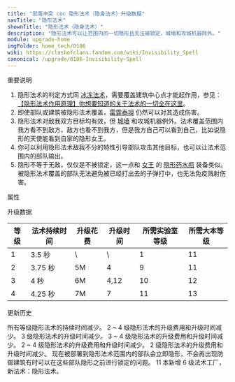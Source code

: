 ```yaml
---
title: "部落冲突 coc 隐形法术（隐身法术）升级数据"
navTitle: "隐形法术"
shownTitle: "隐形法术（隐身法术）"
description: "隐形法术可以让范围内的一切隐形且无法被锁定，城墙和攻城机器除外。"
module: upgrade-home
imgFolder: home_tech/0106
wiki: https://clashofclans.fandom.com/wiki/Invisibility_Spell
canonical: /upgrade/0106-Invisibility-Spell
---
```


<UnitInfo :folder="$frontmatter.imgFolder" imgSrc="Invisibility_Spell.png" :imgAlt="$frontmatter.navTitle"
    :description="$frontmatter.description"
    :isSmallImg="true" />

<SmallTitle>重要说明</SmallTitle>

1. 隐形法术的判定方式同 [冰冻法术](/upgrade/0104-Freeze-Spell)，需要覆盖建筑中心点才能起作用，参见：[【隐形法术作用原理】你想要知道的关于法术的一切全在这里](/p/1864)。
2. 即使部队或建筑被隐形法术覆盖，[雷霆泰坦](/upgrade/000f-Electro-Titan) 仍然可以对其造成伤害。
3. 隐形法术对敌我双方目标均有效，但 [城墙](/upgrade/0300-Walls) 和攻城机器例外。法术覆盖范围内我方看不到敌方，敌方也看不到我方，但是我方自己可以看到自己，比如说隐形的天使能看到自家的隐形女王。
4. 你可以利用隐形法术敌我不分的特性引导部队攻击其他目标，也可以让法术范围内的部队输出。
5. 隐形不等于无敌，仅仅是不被锁定，这一点和 [女王](/upgrade/0201-Archer-Queen) 的 [隐形药水瓶](/upgrade/0741-Invisibility-Vial) 装备类似。被隐形法术覆盖的部队无法避免被已经打出去的子弹打中，也无法免疫溅射伤害。

<SmallTitle>属性</SmallTitle>

<UnitProperties>
    <UnitProperty pKey="作用半径" pValue="4 格" />
    <UnitProperty pKey="作用类型" pValue="将部队和建筑隐形" />
    <UnitProperty pKey="作用目标" pValue="敌我双方的部队和建筑" />
    <UnitProperty pKey="占用的法术空间" pValue="1" />
    <UnitProperty pKey="所需法术工厂等级" pValue="6" />
    <UnitProperty pKey="所需大本等级" pValue="11" />
    <UnitProperty pKey="法术配置时间" pValue="180" trainingSystem="2022" />
</UnitProperties>

<SmallTitle>升级数据</SmallTitle>

<script setup>
const tableExtraInfo = [
    {
        "column": 2,
        "type": "cost",
        "gpClass": "research",
        "icon": "Elixir"
    },
    {
        "column": 3,
        "type": "time",
        "gpClass": "research"
    }
];
</script>

<UnitTable :tableExtraInfo="tableExtraInfo">

| 等级 | 法术持续时间 | 升级花费 |  升级时间  | 所需实验室等级 | 所需大本等级 |
| ---- |     ----    |   ----  |    ----   |      ----     |     ----    |
|   1  |    3.5 秒   |     \   |     \     |        1      |      11     |
|   2  |   3.75 秒   |    5M   |    4      |        9      |      11     |
|   3  |      4 秒   |    6M   |    4,12   |       10      |      12     |
|   4  |   4.25 秒   |    7M   |    7      |       11      |      13     |
</UnitTable>

<SmallTitle>更新历史</SmallTitle>

<Timeline>
    <TimelineItem date="2025/02/10">
        <TimelineRow>所有等级隐形法术的持续时间减少。</TimelineRow>
    </TimelineItem>
    <TimelineItem date="2024/11/25">
        <TimelineRow>2 ~ 4 级隐形法术的升级费用和升级时间减少。</TimelineRow>
    </TimelineItem>
    <TimelineItem date="2023/12/12">
        <TimelineRow>3 级隐形法术的升级时间减少。</TimelineRow>
    </TimelineItem>
    <TimelineItem date="2023/06/12">
        <TimelineRow>3 ~ 4 级隐形法术的升级费用和升级时间减少。</TimelineRow>
    </TimelineItem>
    <TimelineItem date="2022/10/10">
        <TimelineRow>2 ~ 4 级隐形法术的升级费用和升级时间减少。</TimelineRow>
    </TimelineItem>
    <TimelineItem date="2021/12/09">
        <TimelineRow>2 级隐形法术的升级费用和升级时间减少。</TimelineRow>
    </TimelineItem>
    <TimelineItem date="2021/04/12">
        <TimelineRow>现在被部署到隐形法术范围内的部队会立即隐形，不会再出现防御建筑有时可以在这些部队隐形之前进行锁定的问题。</TimelineRow>
    </TimelineItem>
    <TimelineItem date="2020/12/07">
        <TimelineRow>11 本新增 6 级法术工厂，新法术：隐形法术。</TimelineRow>
    </TimelineItem>
    <TimelineItem :historyBottom="true" />
</Timeline>